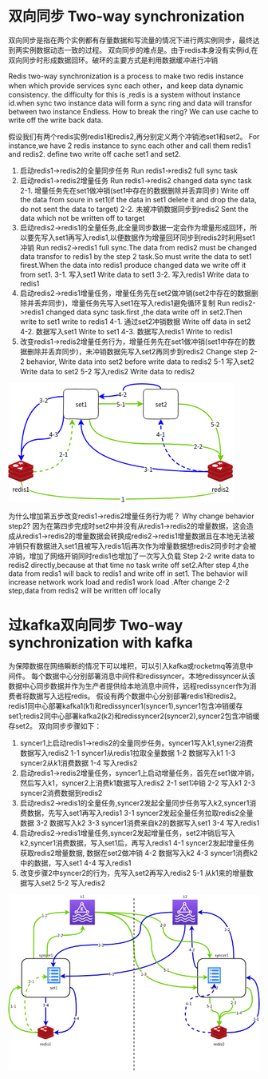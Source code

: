 # 双向同步 Two-way synchronization
双向同步是指在两个实例都有存量数据和写流量的情况下进行两实例同步，最终达到两实例数据动态一致的过程。
双向同步的难点是。由于redis本身没有实例id,在双向同步时形成数据回环。破环的主要方式是利用数据缓冲进行冲销

Redis two-way synchronization is a process to make two redis instance when which provide services sync each other，and keep data  dynamic consistency.
the difficulty for this is ,redis is a system without instance id.when sync two instance data will form a sync ring and data will transfor between two instance Endless.
How to break the ring? We can use cache to write off the write back data. 

假设我们有两个redis实例redis1和redis2,再分别定义两个冲销池set1和set2。
For instance,we have 2 redis instance to sync each other and call them redis1 and redis2. define two write off cache set1 and set2.

1. 启动redis1->redis2的全量同步任务  Run redis1->redis2 full sync task 
2. 启动redis1->redis2增量任务 Run redis1->redis2 changed data sync task
    2-1. 增量任务先在set1做冲销(set1中存在的数据删除并丢弃同步) Write off the data from soure in set1(if the data in set1 delete it and drop the data, do not sent the data to target)
    2-2. 未被冲销数据同步到redis2 Sent the data which not be written off to target
3. 启动redis2->redis1的全量任务,此全量同步数据一定会作为增量形成回环，所以要先写入set1再写入redis1,以便数据作为增量回环同步到redis2时利用set1冲销
   Run redis2->redis1 full sync.The data from redis2 must be changed data transfor to redis1 by the step 2 task.So must write the data to set1 firest.When the data into redis1 produce changed data we write off it from set1.
    3-1. 写入set1 Write data to set1
    3-2. 写入redis1 Write data to redis1
4. 启动redis2->redis1增量任务，增量任务先在set2做冲销(set2中存在的数据删除并丢弃同步)，增量任务先写入set1在写入redis1避免循环复制
   Run redis2->redis1 changed data sync task.first ,the data write off in set2.Then write to set1 write to redis1
   4-1. 通过set2冲销数据 Write off data in set2
   4-2. 数据写入set1 Write to set1
   4-3. 数据写入redis1 Write to redis1
5. 改变redis1->redis2增量任务行为，增量任务先在set1做冲销(set1中存在的数据删除并丢弃同步)，未冲销数据先写入set2再同步到redis2
     Change step 2-2 behavior, Write data  into  set2 before write data to redis2
   5-1 写入set2 Write data to set2
   5-2 写入redis2 Write data to redis2

![wo-way_synchronization](../img/Two-way_synchronization.png)

为什么增加第五步改变redis1->redis2增量任务行为呢？
Why change behavior step2?
因为在第四步完成时set2中并没有从redis1->redis2的增量数据，这会造成从redis1->redis2的增量数据会转换成redis2->redis1增量数据且在本地无法被冲销只有数据进入set1且被写入redis1后再次作为增量数据想redis2同步时才会被冲销，增加了网络开销同时redis1也增加了一次写入负载
Step 2-2 write data to redis2 directly,because at that time no task write off set2.After step 4,the data from redis1 will  back to redis1 and write off in set1. The behavior will increase network work load and redis1 work load .After change 2-2 step,data from redis2 will be written off locally



# 过kafka双向同步 Two-way synchronization with kafka
为保障数据在网络瞬断的情况下可以堆积，可以引入kafka或rocketmq等消息中间件。
每个数据中心分别部署消息中间件和redissyncer。本地redissyncer从该数据中心同步数据并作为生产者提供给本地消息中间件，远程redissyncer作为消费者将数据写入远程redis。
假设有两个数据中心分别部署redis1和redis2。redis1同中心部署kafka1(k1)和redissyncer1(syncer1),syncer1包含冲销缓存set1;redis2同中心部署kafka2(k2)和redissyncer2(syncer2),syncer2包含冲销缓存set2。
双向同步步骤如下：
1. syncer1上启动redis1->redis2的全量同步任务。syncer1写入k1,syner2消费数据写入redis2
   1-1 syncer1从redis1拉取全量数据
   1-2 数据写入k1
   1-3 syncer2从k1消费数据
   1-4 写入redis2
2. 启动redis1->redis2增量任务，syncer1上启动增量任务，首先在set1做冲销，然后写入k1，syncer2上消费k1数据写入redis2
   2-1 set1冲销
   2-2 写入k1
   2-3 syncer2消费数据到redis2
3. 启动redis2->redis1的全量任务,syncer2发起全量同步任务写入k2,syncer1消费数据，先写入set1再写入redis1
   3-1 syncer2发起全量任务拉取redis2全量数据
   3-2 数据写入k2
   3-3 syncer1消费来自k2的数据写入set1
   3-4 写入redis1
4. 启动redis2->redis1增量任务,syncer2发起增量任务，set2冲销后写入k2,syncer1消费数据，写入set1后，再写入redis1
   4-1 syncer2发起增量任务获取redis2增量数据, 数据在set2做冲销
   4-2 数据写入k2
   4-3 syncer1消费k2中的数据，写入set1
   4-4 写入redis1
5. 改变步骤2中syncer2的行为，先写入set2再写入redis2
   5-1 从k1来的增量数据写入set2
   5-2 写入redis2

![wo-way_synchronization_kafka](../img/Two-way_synchronization_kafka.png)